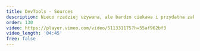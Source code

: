 ```yaml
---
title: DevTools - Sources
description: Nieco rzadziej używana, ale bardzo ciekawa i przydatna zakładka DevTools, czyli "Sources".
order: 130
video: https://player.vimeo.com/video/511331175?h=55af962bf3
video_length: '04:45'
free: false
---
```

